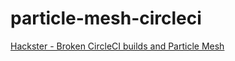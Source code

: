 # particle-mesh-circleci

[Hackster - Broken CircleCI builds and Particle Mesh](https://www.hackster.io/buttahz/broken-circleci-builds-and-particle-mesh-6545c0)
